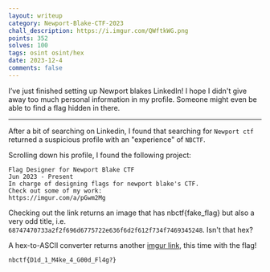 ```yaml
---
layout: writeup
category: Newport-Blake-CTF-2023
chall_description: https://i.imgur.com/QWftkWG.png
points: 352
solves: 100
tags: osint osint/hex
date: 2023-12-4
comments: false
---
```


I’ve just finished setting up Newport blakes LinkedIn! I hope I didn't give away too much personal information in my profile. Someone might even be able to find a flag hidden in there.  

---

After a bit of searching on Linkedin, I found that searching for `Newport ctf` returned a suspicious profile with an "experience" of `NBCTF`.  

Scrolling down his profile, I found the following project:  

    Flag Designer for Newport Blake CTF
    Jun 2023 - Present
    In charge of designing flags for newport blake's CTF. 
    Check out some of my work:
    https://imgur.com/a/pGwm2Mg

Checking out the link returns an image that has nbctf{fake_flag} but also a very odd title, i.e. `68747470733a2f2f696d6775722e636f6d2f612f734f7469345248`. Isn't that hex?  

A hex-to-ASCII converter returns another [imgur link](https://imgur.com/a/sOti4RH), this time with the flag!  

    nbctf{D1d_1_M4ke_4_G00d_Fl4g?}